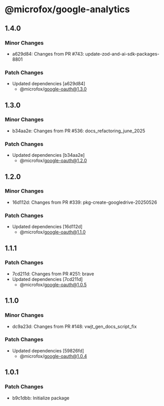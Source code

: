 # @microfox/google-analytics

## 1.4.0

### Minor Changes

- a629d84: Changes from PR #743: update-zod-and-ai-sdk-packages-8801

### Patch Changes

- Updated dependencies [a629d84]
  - @microfox/google-oauth@1.3.0

## 1.3.0

### Minor Changes

- b34aa2e: Changes from PR #536: docs_refactoring_june_2025

### Patch Changes

- Updated dependencies [b34aa2e]
  - @microfox/google-oauth@1.2.0

## 1.2.0

### Minor Changes

- 16d112d: Changes from PR #339: pkg-create-googledrive-20250526

### Patch Changes

- Updated dependencies [16d112d]
  - @microfox/google-oauth@1.1.0

## 1.1.1

### Patch Changes

- 7cd211d: Changes from PR #251: brave
- Updated dependencies [7cd211d]
  - @microfox/google-oauth@1.0.5

## 1.1.0

### Minor Changes

- dc9a23d: Changes from PR #148: vwjt_gen_docs_script_fix

### Patch Changes

- Updated dependencies [59826fd]
  - @microfox/google-oauth@1.0.4

## 1.0.1

### Patch Changes

- b9c1dbb: Initialize package
